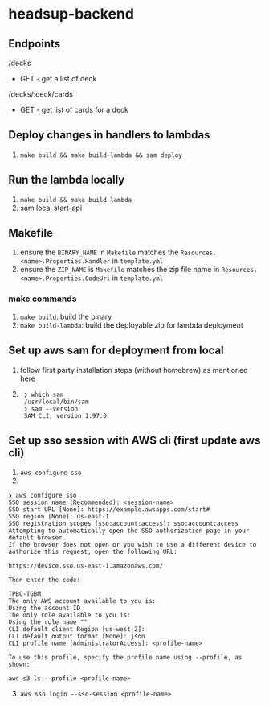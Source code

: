 # headsup-backend

## Endpoints
/decks
- GET - get a list of deck

/decks/:deck/cards
- GET - get list of cards for a deck

## Deploy changes in handlers to lambdas
1. `make build && make build-lambda && sam deploy`

## Run the lambda locally
1. `make build && make build-lambda`
2. sam local start-api

## Makefile
1. ensure the `BINARY_NAME` in `Makefile` matches the `Resources.<name>.Properties.Handler` in `template.yml`
2. ensure the `ZIP_NAME` is `Makefile` matches the zip file name in `Resources.<name>.Properties.CodeUri` in `template.yml`
### make commands
1. `make build`: build the binary
2. `make build-lambda`: build the deployable zip for lambda deployment

## Set up aws sam for deployment from local
1. follow first party installation steps (without homebrew) as mentioned [here](https://docs.aws.amazon.com/serverless-application-model/latest/developerguide/install-sam-cli.html)
2. ```
    ❯ which sam
    /usr/local/bin/sam
    ❯ sam --version
    SAM CLI, version 1.97.0
    ```

## Set up sso session with AWS cli (first update aws cli)
1. `aws configure sso`
2. 
```
❯ aws configure sso
SSO session name (Recommended): <session-name>
SSO start URL [None]: https://example.awsapps.com/start#
SSO region [None]: us-east-1
SSO registration scopes [sso:account:access]: sso:account:access
Attempting to automatically open the SSO authorization page in your default browser.
If the browser does not open or you wish to use a different device to authorize this request, open the following URL:

https://device.sso.us-east-1.amazonaws.com/

Then enter the code:

TPBC-TGBM
The only AWS account available to you is: 
Using the account ID 
The only role available to you is: 
Using the role name ""
CLI default client Region [us-west-2]:
CLI default output format [None]: json
CLI profile name [AdministratorAccess]: <profile-name>

To use this profile, specify the profile name using --profile, as shown:

aws s3 ls --profile <profile-name>
```
3. `aws sso login --sso-session <profile-name>`
